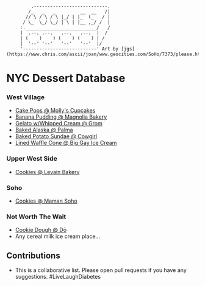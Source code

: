              .---------------------------.
            /_   _   _         __  __   /|
           // \ / \ / \ |_/ | |_  (_   / |
          / \_  \_/ \_/ | \ | |__ ,_/ /  |
         :.__________________________/   /
         |  .--. .--.   .--.   .--.  |  /
         | (    )    ) (    ) (    ) | /
         |  '--' '--'   '--'   '--'  |/
         '---------------------------' Art by [jgs](https://www.chris.com/ascii/joan/www.geocities.com/SoHo/7373/please.html)

# NYC Dessert Database

### West Village
* [Cake Pops @ Molly's Cupcakes](https://www.yelp.com/biz/mollys-cupcakes-new-york)
* [Banana Pudding @ Magnolia Bakery](https://www.yelp.com/biz/magnolia-bakery-west-village-new-york)
* [Gelato w/Whipped Cream @ Grom](https://www.yelp.com/biz/grom-new-york-3?osq=Grom)
* [Baked Alaska @ Palma](https://www.yelp.com/biz/palma-new-york)
* [Baked Potato Sundae @ Cowgirl](https://www.yelp.com/biz/cowgirl-new-york)
* [Lined Waffle Cone @ Big Gay Ice Cream](https://www.yelp.com/biz/big-gay-ice-cream-shop-new-york-2)
### Upper West Side
* [Cookies @ Levain Bakery](https://www.yelp.com/biz/levain-bakery-new-york?osq=levain)
### Soho
* [Cookies @ Maman Soho](https://www.yelp.com/biz/maman-soho-new-york)
### Not Worth The Wait
* [Cookie Dough @ Dō](https://www.yelp.com/biz/d%C5%8D-cookie-dough-confections-new-york-2?osq=do)
* Any cereal milk ice cream place...

## Contributions
* This is a collaborative list. Please open pull requests if you have any suggestions. #LiveLaughDiabetes


